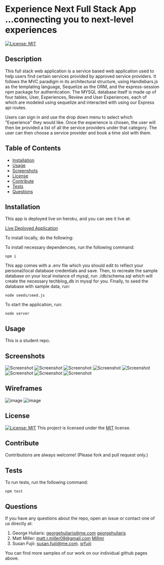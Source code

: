 # Experience Next Full Stack App ...connecting you to next-level experiences
  [![License: MIT](https://img.shields.io/badge/License-MIT-yellow.svg)](https://opensource.org/licenses/MIT)

  ## Description

  This full stack web application is a service based web application used to help users find certain services provided by approved service providers.  It follows the MVC paradigm in its architectural structure, using Handlebars.js as the templating language, Sequelize as the ORM, and the express-session npm package for authentication. The MYSQL database itself is made up of four tables, User, Experiences, Review and User Experiences, each of which are modeled using sequelize and interacted with using our Express api routes. 

  Users can sign in and use the drop down menu to select which "Experience" they would like.  Once the experience is chosen, the user will then be provided a list of all the service providers under that category.  The user can then choose a service provider and book a time slot with them.  


  ## Table of Contents

  * [Installation](#installation)
  * [Usage](#usage)
  * [Screenshots](#screenshots)
  * [License](#license)
  * [Contribute](#contribute)
  * [Tests](#tests)
  * [Questions](#questions)
 
  ## Installation

  This app is deployed live on heroku, and you can see it live at: 
  
  [Live Deployed Application](https://fathomless-citadel-02367.herokuapp.com/)
  
  To install locally, do the following: 
  
  To install necessary dependencies, run the following command:

  ```
  npm i
  ```

  This app comes with a .env file which you should edit to reflect your personal/local database credentials and save. Then, to recreate the sample database on your local instance of mysql, run ./db/schema.sql which will create the necessary techblog_db in mysql for you. Finally, to seed the database with sample data, run:

  ```
  node seeds/seed.js
  ```

  To start the application, run:

  ```
  node server
  ```


  ## Usage

  This is a student repo.


  ## Screenshots

  ![Screenshot](./public/img/image1.png)
  ![Screenshot](./public/img/image2.png)
  ![Screenshot](./public/img/image3.png)
  ![Screenshot](./public/img/image4.png)
  ![Screenshot](./public/img/image5.png)
  ![Screenshot](./public/img/image6.png)
  ![Screenshot](./public/img/image7.png)
  ![Screenshot](./public/img/image8.png)

  ## Wireframes
  
  ![image](https://github.com/srfujii/Experience_Next/blob/main/public/img/Experience%20Next%20Screen%20Shot.png)
  ![image](https://github.com/srfujii/Experience_Next/blob/main/public/img/Experience%20Next%20routes%20continued.png)

  ## License

  [![License: MIT](https://img.shields.io/badge/License-MIT-yellow.svg)](https://opensource.org/licenses/MIT) This project is licensed under the [MIT](https://opensource.org/licenses/MIT) license.


  ## Contribute

  Contributions are always welcome! (Please fork and pull request only.)


  ## Tests

  To run tests, run the following command: 

  ```
  npm test
  ```

  ## Questions

  If you have any questions about the repo, open an issue or contact one of us directly at:

  1. George Huliaris: georgehuliaris@me.com  [georgehuliaris](https://github.com/georgehuliaris)
  2. Matt Miller: matt.r.miller09@gmail.com  [Millmr](https://github.com/Millmr)
  3. Susan Fujii: susan.fujii@me.com. [srfujii](https://github.com/srfujii/)

  You can find more samples of our work on our individual github pages above.
